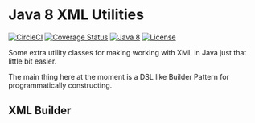 # Java 8 XML Utilities

[![CircleCI](https://dl.circleci.com/status-badge/img/gh/evolvedbinary/j8xu/tree/main.svg?style=svg)](https://dl.circleci.com/status-badge/redirect/gh/evolvedbinary/j8xu/tree/main)
[![Coverage Status](https://coveralls.io/repos/github/evolvedbinary/j8xu/badge.svg?branch=main)](https://coveralls.io/github/evolvedbinary/j8xu?branch=main)
[![Java 8](https://img.shields.io/badge/java-8-blue.svg)](https://adoptopenjdk.net/)
[![License](https://img.shields.io/badge/license-BSD%203-blue.svg)](https://opensource.org/licenses/BSD-3-Clause)


Some extra utility classes for making working with XML in Java just that little bit easier.

The main thing here at the moment is a DSL like Builder Pattern for programmatically constructing.

## XML Builder

